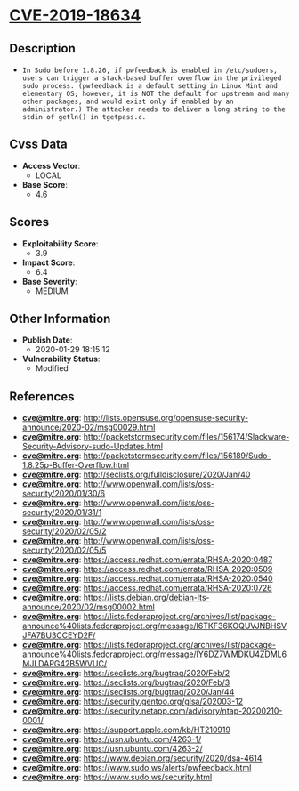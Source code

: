 
# [CVE-2019-18634](https://cve.mitre.org/cgi-bin/cvename.cgi?name=CVE-2019-18634)

## Description

- `In Sudo before 1.8.26, if pwfeedback is enabled in /etc/sudoers, users can trigger a stack-based buffer overflow in the privileged sudo process. (pwfeedback is a default setting in Linux Mint and elementary OS; however, it is NOT the default for upstream and many other packages, and would exist only if enabled by an administrator.) The attacker needs to deliver a long string to the stdin of getln() in tgetpass.c.`

## Cvss Data

- **Access Vector**:
  - LOCAL
- **Base Score**:
  - 4.6

## Scores

- **Exploitability Score**:
  - 3.9
- **Impact Score**:
  - 6.4
- **Base Severity**:
  - MEDIUM

## Other Information

- **Publish Date**:
  - 2020-01-29 18:15:12
- **Vulnerability Status**:
  - Modified

## References

- **cve@mitre.org**: http://lists.opensuse.org/opensuse-security-announce/2020-02/msg00029.html
- **cve@mitre.org**: http://packetstormsecurity.com/files/156174/Slackware-Security-Advisory-sudo-Updates.html
- **cve@mitre.org**: http://packetstormsecurity.com/files/156189/Sudo-1.8.25p-Buffer-Overflow.html
- **cve@mitre.org**: http://seclists.org/fulldisclosure/2020/Jan/40
- **cve@mitre.org**: http://www.openwall.com/lists/oss-security/2020/01/30/6
- **cve@mitre.org**: http://www.openwall.com/lists/oss-security/2020/01/31/1
- **cve@mitre.org**: http://www.openwall.com/lists/oss-security/2020/02/05/2
- **cve@mitre.org**: http://www.openwall.com/lists/oss-security/2020/02/05/5
- **cve@mitre.org**: https://access.redhat.com/errata/RHSA-2020:0487
- **cve@mitre.org**: https://access.redhat.com/errata/RHSA-2020:0509
- **cve@mitre.org**: https://access.redhat.com/errata/RHSA-2020:0540
- **cve@mitre.org**: https://access.redhat.com/errata/RHSA-2020:0726
- **cve@mitre.org**: https://lists.debian.org/debian-lts-announce/2020/02/msg00002.html
- **cve@mitre.org**: https://lists.fedoraproject.org/archives/list/package-announce%40lists.fedoraproject.org/message/I6TKF36KOQUVJNBHSVJFA7BU3CCEYD2F/
- **cve@mitre.org**: https://lists.fedoraproject.org/archives/list/package-announce%40lists.fedoraproject.org/message/IY6DZ7WMDKU4ZDML6MJLDAPG42B5WVUC/
- **cve@mitre.org**: https://seclists.org/bugtraq/2020/Feb/2
- **cve@mitre.org**: https://seclists.org/bugtraq/2020/Feb/3
- **cve@mitre.org**: https://seclists.org/bugtraq/2020/Jan/44
- **cve@mitre.org**: https://security.gentoo.org/glsa/202003-12
- **cve@mitre.org**: https://security.netapp.com/advisory/ntap-20200210-0001/
- **cve@mitre.org**: https://support.apple.com/kb/HT210919
- **cve@mitre.org**: https://usn.ubuntu.com/4263-1/
- **cve@mitre.org**: https://usn.ubuntu.com/4263-2/
- **cve@mitre.org**: https://www.debian.org/security/2020/dsa-4614
- **cve@mitre.org**: https://www.sudo.ws/alerts/pwfeedback.html
- **cve@mitre.org**: https://www.sudo.ws/security.html
